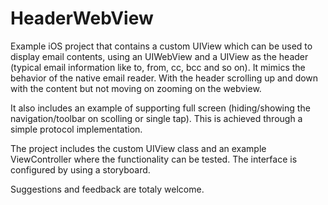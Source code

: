 # HeaderWebView

Example iOS project that contains a custom UIView which can be used to display email contents, using an UIWebView and a UIView as the header (typical email information like to, from, cc, bcc and so on). It mimics the behavior of the native email reader. With the header scrolling up and down with the content but not moving on zooming on the webview.

It also includes an example of supporting full screen (hiding/showing the navigation/toolbar on scolling or single tap). This is achieved through a simple protocol implementation.

The project includes the custom UIView class and an example ViewController where the functionality can be tested. The interface is configured by using a storyboard.

Suggestions and feedback are totaly welcome.
